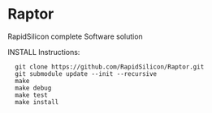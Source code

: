 # Raptor
RapidSilicon complete Software solution

INSTALL Instructions:
```
  git clone https://github.com/RapidSilicon/Raptor.git
  git submodule update --init --recursive
  make
  make debug
  make test
  make install
```
    
